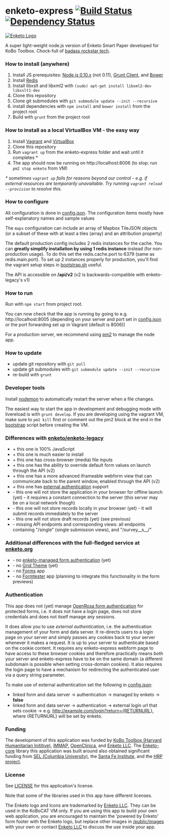 enketo-express [![Build Status](https://travis-ci.org/kobotoolbox/enketo-express.svg)](https://travis-ci.org/kobotoolbox/enketo-express) [![Dependency Status](https://david-dm.org/kobotoolbox/enketo-express.svg)](https://david-dm.org/kobotoolbox/enketo-express)
==============

[![Enketo Logo](https://enketo.org/private_media/images/logo-black.png "Enketo Logo")](https://enketo.org)

A super light-weight node.js version of Enketo Smart Paper developed for KoBo Toolbox. Chock-full of [badass rockstar tech](https://www.youtube.com/watch?v=bzkRVzciAZg).

### How to install (anywhere)

1. Install JS prerequisites: [Node.js 0.10.x](http://nodejs.org/) (not 0.11), [Grunt Client](http://gruntjs.com), and [Bower](http://bower.io/)
2. Install [Redis](http://redis.io/topics/quickstart)
3. Install libxslt and libxml2 with `(sudo) apt-get install libxml2-dev libxslt1-dev`
4. Clone this repository
5. Clone git submodules with `git submodule update --init --recursive`
6. install dependencies with `npm install` and `bower install` from the project root
7. Build with `grunt` from the project root

### How to install as a local VirtualBox VM - the easy way
1. Install [Vagrant](http://docs.vagrantup.com/v2/installation/index.html) and [VirtualBox](https://www.virtualbox.org/wiki/Downloads)
2. Clone this repository 
3. Run `vagrant up` from the enketo-express folder and wait until it completes \* 
4. The app should now be running on http://localhost:8006 (to stop: run `pm2 stop enketo` from VM)

_\* sometimes `vagrant up` fails for reasons beyond our control - e.g. if external resources are temporarily unavailable. Try running `vagrant reload --provision` to resolve this._

### How to configure

All configuration is done in [config.json](./config/config.json). The configuration items mostly have self-explanatory names and sample values

The `maps` configuration can include an array of Mapbox TileJSON objects (or a subset of these with at least a tiles (array) and an attribution property)

The default production config includes 2 redis instances for the cache. You can **greatly simplify installation by using 1 redis instance** instead (for non-production usage). To do this set the redis.cache.port to 6379 (same as redis.main.port). To set up 2 instances properly for production, you'll find the vagrant setup steps in [bootstrap.sh](./setup/bootstrap.sh) useful.

The API is accessible on **/api/v2** (v2 is backwards-compatible with enketo-legacy's v1)

### How to run
Run with `npm start` from project root.

You can now check that the app is running by going to e.g. http://localhost:8005 (depending on your server and port set in [config.json](./config/config.json) or the port forwarding set up in Vagrant (default is 8006))

For a production server, we recommend using [pm2](https://github.com/unitech/pm2) to manage the node app.

### How to update
* update git repository with `git pull`
* update git submodules with `git submodule update --init --recursive`
* re-build with `grunt`

### Developer tools
Install [nodemon](https://github.com/remy/nodemon) to automatically restart the server when a file changes.

The easiest way to start the app in development and debugging mode with livereload is with `grunt develop`. If you are developing using the vagrant VM, make sure to `pm2 kill` first or comment out the pm2 block at the end in the [bootstrap](/setup/bootstrap.sh) script before creating the VM.

### Differences with [enketo/enketo-legacy](https://github.com/enketo/enketo-legacy) 

* \+ this one is 100% JavaScript
* \+ this one is much easier to install
* \+ this one has cross-browser (media) file inputs
* \+ this one has the ability to override default form values on launch through the API (v2)
* \+ this one has a more advanced iframeable webform view that can communicate back to the parent window, enabled through the API (v2)
* \+ this one has [external authentication](#authentication) support 
* \- this one will not store the application in your browser for offline launch (yet) - it requires a constant connection to the server (this server may be on a local network though)
* \- this one will not store records locally in your browser (yet) - it will submit records immediately to the server
* \- this one will not store draft records (yet) (see previous)
* \- missing API endpoints and corresponding views: all endpoints containing "/single" (single submission views), and "/survey__s__/" 

### Additional differences with the full-fledged service at [enketo.org](https://enketo.org)

* \- no [enketo-managed form authentication](#authentication) (yet)
* \- no [Grid Theme](http://blog.enketo.org/gorgeous-grid/) (yet)
* \- no [Forms](https://enketo.org/forms) app
* \- no [Formtester](https://enketo.org/formtester) app (planning to integrate this functionality in the form previews)


### Authentication

This app does not (yet) manage [OpenRosa form authentication](https://bitbucket.org/javarosa/javarosa/wiki/AuthenticationAPI) for protected forms, i.e. it does not have a login page, does not store credentials and does not itself manage any sessions.

It does allow you to use _external authentication_, i.e. the authentication management of your form and data server. It re-directs users to a login page on your server and simply passes any cookies back to your server whenever it makes a request. It is up to your server to authenticate based on the cookie content. It requires any enketo-express webform page to have access to these browser cookies and therefore practically means both your server and enketo-express have to be on the same domain (a different subdomain is possible when setting cross-domain cookies). It also requires the login page to have a mechanism for redirecting the authenticated user via a query string parameter.

To make use of external authentication set the following in [config.json](config/config.json):

* linked form and data server -> authentication -> managed by enketo -> __false__
* linked form and data server -> authentication -> external login url that sets cookie -> e.g. http://example.com/login?return={RETURNURL}, where {RETURNURL} will be set by enketo.


### Funding

The development of this application was funded by [KoBo Toolbox (Harvard Humanitarian Inititive)](https://kobotoolbox.org), [iMMAP](http://immap.org), [OpenClinica](https://openclinica.com), and [Enketo LLC](https://enketo.org). The [Enketo-core](https://github.com/enketo/enketo-core) library this application was built around also obtained significant funding from [SEL (Columbia University)](http://modi.mech.columbia.edu/), the [Santa Fe Institute](http://www.santafe.edu/), and the [HRP project](http://www.who.int/reproductivehealth/topics/mhealth/en/). 


### License

See [LICENSE](LICENSE) for this application's license.

Note that some of the libraries used in this app have different licenses.

The Enketo logo and Icons are trademarked by [Enketo LLC](https://www.linkedin.com/company/enketo-llc). They can be used in the KoBoCAT VM only. If you are using this app to build your own web application, you are encouraged to maintain the 'powered by Enketo' form footer with the Enketo logo, but replace other images in [/public/images](/public/images) with your own or contact [Enketo LLC](mailto:info@enketo.org) to discuss the use inside your app.
